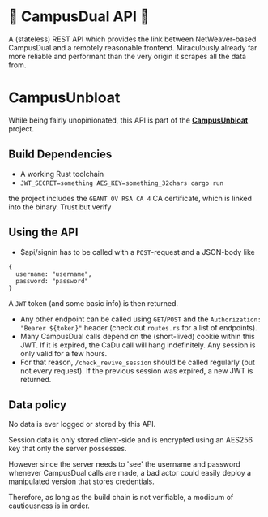 # 🦀 CampusDual API 🦀
A (stateless) REST API which provides the link between NetWeaver-based CampusDual and a remotely reasonable frontend.
Miraculously already far more reliable and performant than the very origin it scrapes all the data from.
# CampusUnbloat
While being fairly unopinionated, this API is part of the [**CampusUnbloat**](https://github.com/greybaron/campus-unbloat) project.

## Build Dependencies
* A working Rust toolchain
* `JWT_SECRET=something AES_KEY=something_32chars cargo run`

the project includes the `GEANT OV RSA CA 4` CA certificate, which is linked into the binary. Trust but verify

## Using the API
* $api/signin has to be called with a `POST`-request and a JSON-body like
```
{
  username: "username",
  password: "password"
}
```
A `JWT` token (and some basic info) is then returned.
* Any other endpoint can be called using `GET`/`POST` and the `Authorization: "Bearer ${token}"` header (check out `routes.rs` for a list of endpoints).
* Many CampusDual calls depend on the (short-lived) cookie within this JWT. If it is expired, the CaDu call will hang indefinitely. Any session is only valid for a few hours.
* For that reason, `/check_revive_session` should be called regularly (but not every request). If the previous session was expired, a new JWT is returned.
## Data policy
No data is ever logged or stored by this API.

Session data is only stored client-side and is encrypted using an AES256 key that only the server possesses.

However since the server needs to 'see' the username and password whenever CampusDual calls are made, a bad actor could easily deploy a manipulated version that stores credentials.

Therefore, as long as the build chain is not verifiable, a modicum of cautiousness is in order.

